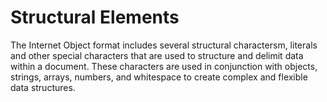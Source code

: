 # Structural Elements

The Internet Object format includes several structural charactersm, literals and other special characters that are used to structure and delimit data within a document. These characters are used in conjunction with objects, strings, arrays, numbers, and whitespace to create complex and flexible data structures.
